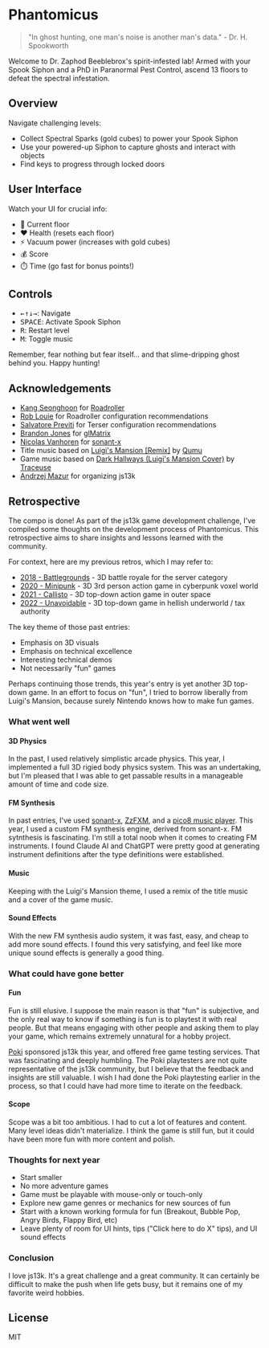# Phantomicus

> "In ghost hunting, one man's noise is another man's data." - Dr. H. Spookworth

Welcome to Dr. Zaphod Beeblebrox's spirit-infested lab! Armed with your Spook Siphon and a PhD in Paranormal Pest Control, ascend 13 floors to defeat the spectral infestation.

## Overview

Navigate challenging levels:

- Collect Spectral Sparks (gold cubes) to power your Spook Siphon
- Use your powered-up Siphon to capture ghosts and interact with objects
- Find keys to progress through locked doors

## User Interface

Watch your UI for crucial info:

- 🏨 Current floor
- ❤️ Health (resets each floor)
- ⚡ Vacuum power (increases with gold cubes)
- 💰 Score
- ⏱️ Time (go fast for bonus points!)

## Controls

- <kbd>←</kbd><kbd>↑</kbd><kbd>↓</kbd><kbd>→</kbd>: Navigate
- <kbd>SPACE</kbd>: Activate Spook Siphon
- <kbd>R</kbd>: Restart level
- <kbd>M</kbd>: Toggle music

Remember, fear nothing but fear itself... and that slime-dripping ghost behind you. Happy hunting!

## Acknowledgements

- [Kang Seonghoon](https://mearie.org/) for [Roadroller](https://lifthrasiir.github.io/roadroller/)
- [Rob Louie](https://github.com/roblouie) for Roadroller configuration recommendations
- [Salvatore Previti](https://github.com/SalvatorePreviti) for Terser configuration recommendations
- [Brandon Jones](https://toji.dev/) for [glMatrix](https://glmatrix.net/)
- [Nicolas Vanhoren](https://github.com/nicolas-van) for [sonant-x](https://github.com/nicolas-van/sonant-x)
- Title music based on [Luigi's Mansion [Remix]](https://www.youtube.com/watch?v=80hBcnnuyHg) by [Qumu](https://www.qumumusic.com/)
- Game music based on [Dark Hallways (Luigi's Mansion Cover)](https://onlinesequencer.net/776491) by [Traceuse](https://onlinesequencer.net/members/18338)
- [Andrzej Mazur](https://end3r.com/) for organizing js13k

## Retrospective

The compo is done! As part of the js13k game development challenge, I've compiled some thoughts on the development process of Phantomicus. This retrospective aims to share insights and lessons learned with the community.

For context, here are my previous retros, which I may refer to:

- [2018 - Battlegrounds](https://github.com/codyebberson/js13k-battlegrounds#postmortem) - 3D battle royale for the server category
- [2020 - Minipunk](https://github.com/codyebberson/js13k-minipunk#postmortem) - 3D 3rd person action game in cyberpunk voxel world
- [2021 - Callisto](https://github.com/codyebberson/js13k-callisto#retrospective) - 3D top-down action game in outer space
- [2022 - Unavoidable](https://github.com/codyebberson/js13k-unavoidable) - 3D top-down game in hellish underworld / tax authority

The key theme of those past entries:

- Emphasis on 3D visuals
- Emphasis on technical excellence
- Interesting technical demos
- Not necessarily "fun" games

Perhaps continuing those trends, this year's entry is yet another 3D top-down game. In an effort to focus on "fun", I tried to borrow liberally from Luigi's Mansion, because surely Nintendo knows how to make fun games.

### What went well

#### 3D Physics

In the past, I used relatively simplistic arcade physics. This year, I implemented a full 3D rigied body physics system. This was an undertaking, but I'm pleased that I was able to get passable results in a manageable amount of time and code size.

#### FM Synthesis

In past entries, I've used [sonant-x](https://github.com/nicolas-van/sonant-x), [ZzFXM](https://keithclark.github.io/ZzFXM/), and a [pico8 music player](https://github.com/codyebberson/pico8-music). This year, I used a custom FM synthesis engine, derived from sonant-x. FM sytnthesis is fascinating. I'm still a total noob when it comes to creating FM instruments. I found Claude AI and ChatGPT were pretty good at generating instrument definitions after the type definitions were established.

#### Music

Keeping with the Luigi's Mansion theme, I used a remix of the title music and a cover of the game music.

#### Sound Effects

With the new FM synthesis audio system, it was fast, easy, and cheap to add more sound effects. I found this very satisfying, and feel like more unique sound effects is generally a good thing.

### What could have gone better

#### Fun

Fun is still elusive. I suppose the main reason is that "fun" is subjective, and the only real way to know if something is fun is to playtest it with real people. But that means engaging with other people and asking them to play your game, which remains extremely unnatural for a hobby project.

[Poki](https://www.poki.com/) sponsored js13k this year, and offered free game testing services. That was fascinating and deeply humbling. The Poki playtesters are not quite representative of the js13k community, but I believe that the feedback and insights are still valuable. I wish I had done the Poki playtesting earlier in the process, so that I could have had more time to iterate on the feedback.

#### Scope

Scope was a bit too ambitious. I had to cut a lot of features and content. Many level ideas didn't materialize. I think the game is still fun, but it could have been more fun with more content and polish.

### Thoughts for next year

- Start smaller
- No more adventure games
- Game must be playable with mouse-only or touch-only
- Explore new game genres or mechanics for new sources of fun
- Start with a known working formula for fun (Breakout, Bubble Pop, Angry Birds, Flappy Bird, etc)
- Leave plenty of room for UI hints, tips ("Click here to do X" tips), and UI sound effects

### Conclusion

I love js13k. It's a great challenge and a great community. It can certainly be difficult to make the push when life gets busy, but it remains one of my favorite weird hobbies.

## License

MIT
